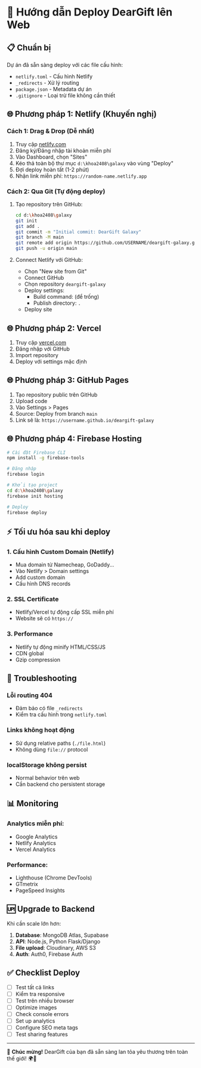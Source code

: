 # 🚀 Hướng dẫn Deploy DearGift lên Web

## 📋 Chuẩn bị

Dự án đã sẵn sàng deploy với các file cấu hình:
- `netlify.toml` - Cấu hình Netlify
- `_redirects` - Xử lý routing
- `package.json` - Metadata dự án
- `.gitignore` - Loại trừ file không cần thiết

## 🌐 Phương pháp 1: Netlify (Khuyến nghị)

### Cách 1: Drag & Drop (Dễ nhất)
1. Truy cập [netlify.com](https://netlify.com)
2. Đăng ký/Đăng nhập tài khoản miễn phí
3. Vào Dashboard, chọn "Sites" 
4. Kéo thả toàn bộ thư mục `d:\khoa2408\galaxy` vào vùng "Deploy"
5. Đợi deploy hoàn tất (1-2 phút)
6. Nhận link miễn phí: `https://random-name.netlify.app`

### Cách 2: Qua Git (Tự động deploy)
1. Tạo repository trên GitHub:
   ```bash
   cd d:\khoa2408\galaxy
   git init
   git add .
   git commit -m "Initial commit: DearGift Galaxy"
   git branch -M main
   git remote add origin https://github.com/USERNAME/deargift-galaxy.git
   git push -u origin main
   ```

2. Connect Netlify với GitHub:
   - Chọn "New site from Git"
   - Connect GitHub
   - Chọn repository `deargift-galaxy`
   - Deploy settings:
     - Build command: (để trống)
     - Publish directory: `.`
   - Deploy site

## 🌐 Phương pháp 2: Vercel

1. Truy cập [vercel.com](https://vercel.com)
2. Đăng nhập với GitHub
3. Import repository
4. Deploy với settings mặc định

## 🌐 Phương pháp 3: GitHub Pages

1. Tạo repository public trên GitHub
2. Upload code
3. Vào Settings > Pages
4. Source: Deploy from branch `main`
5. Link sẽ là: `https://username.github.io/deargift-galaxy`

## 🌐 Phương pháp 4: Firebase Hosting

```bash
# Cài đặt Firebase CLI
npm install -g firebase-tools

# Đăng nhập
firebase login

# Khởi tạo project
cd d:\khoa2408\galaxy
firebase init hosting

# Deploy
firebase deploy
```

## ⚡ Tối ưu hóa sau khi deploy

### 1. Cấu hình Custom Domain (Netlify)
- Mua domain từ Namecheap, GoDaddy...
- Vào Netlify > Domain settings
- Add custom domain
- Cấu hình DNS records

### 2. SSL Certificate
- Netlify/Vercel tự động cấp SSL miễn phí
- Website sẽ có `https://`

### 3. Performance
- Netlify tự động minify HTML/CSS/JS
- CDN global
- Gzip compression

## 🔧 Troubleshooting

### Lỗi routing 404
- Đảm bảo có file `_redirects`
- Kiểm tra cấu hình trong `netlify.toml`

### Links không hoạt động
- Sử dụng relative paths (`./file.html`)
- Không dùng `file://` protocol

### localStorage không persist
- Normal behavior trên web
- Cần backend cho persistent storage

## 📊 Monitoring

### Analytics miễn phí:
- Google Analytics
- Netlify Analytics
- Vercel Analytics

### Performance:
- Lighthouse (Chrome DevTools)
- GTmetrix
- PageSpeed Insights

## 🆙 Upgrade to Backend

Khi cần scale lớn hơn:
1. **Database**: MongoDB Atlas, Supabase
2. **API**: Node.js, Python Flask/Django
3. **File upload**: Cloudinary, AWS S3
4. **Auth**: Auth0, Firebase Auth

## ✅ Checklist Deploy

- [ ] Test tất cả links
- [ ] Kiểm tra responsive
- [ ] Test trên nhiều browser
- [ ] Optimize images
- [ ] Check console errors
- [ ] Set up analytics
- [ ] Configure SEO meta tags
- [ ] Test sharing features

---

🎉 **Chúc mừng!** DearGift của bạn đã sẵn sàng lan tỏa yêu thương trên toàn thế giới! 🌍💖

